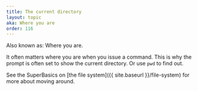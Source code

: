 ```yaml
---
title: The current directory
layout: topic
aka: Where you are
order: 116
---
```


Also known as: Where you are.

It often matters where you are when you issue a command. This is why the 
prompt is often set to show the current directory. Or use `pwd` to find out.

See the SuperBasics on  [the file system]({{ site.baseurl }}/file-system) for more about moving around.
